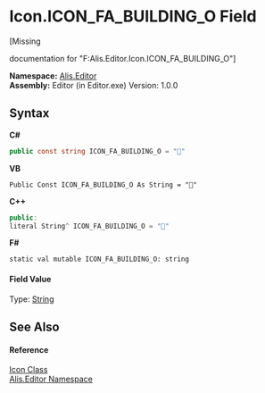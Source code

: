# Icon.ICON_FA_BUILDING_O Field
 

\[Missing <summary> documentation for "F:Alis.Editor.Icon.ICON_FA_BUILDING_O"\]

**Namespace:**&nbsp;<a href="b150ade4-39de-a232-5f06-d3cdc1b2c538">Alis.Editor</a><br />**Assembly:**&nbsp;Editor (in Editor.exe) Version: 1.0.0

## Syntax

**C#**<br />
``` C#
public const string ICON_FA_BUILDING_O = ""
```

**VB**<br />
``` VB
Public Const ICON_FA_BUILDING_O As String = ""
```

**C++**<br />
``` C++
public:
literal String^ ICON_FA_BUILDING_O = ""
```

**F#**<br />
``` F#
static val mutable ICON_FA_BUILDING_O: string
```


#### Field Value
Type: <a href="https://docs.microsoft.com/dotnet/api/system.string" target="_blank">String</a>

## See Also


#### Reference
<a href="cc0f883c-67f8-f772-c6d7-a60b129f22a7">Icon Class</a><br /><a href="b150ade4-39de-a232-5f06-d3cdc1b2c538">Alis.Editor Namespace</a><br />